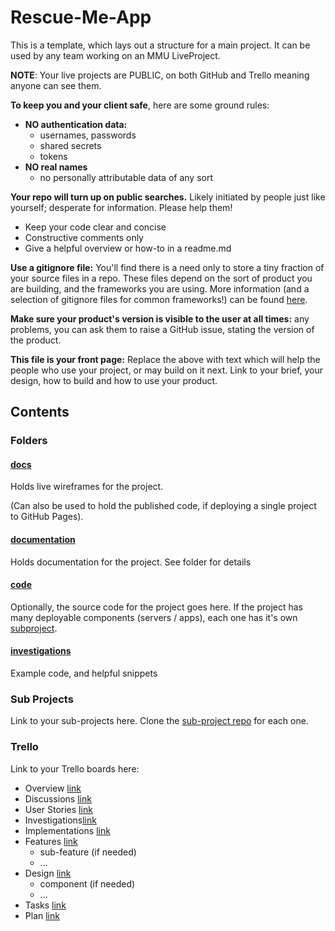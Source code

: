 # Rescue-Me-App
This is a template, which lays out a structure for a main project. It can be used by any team working on an MMU LiveProject.

**NOTE**: Your live projects are PUBLIC, on both GitHub and Trello meaning anyone can see them. 

**To keep you and your client safe**, here are some ground rules:

* **NO authentication data:** 
  * usernames, passwords
  * shared secrets
  * tokens
* **NO real names** 
  * no personally attributable data of any sort

**Your repo will turn up on public searches.** Likely initiated by people just like yourself; desperate for information. Please help them!

* Keep your code clear and concise
* Constructive comments only
* Give a helpful overview or how-to in a readme.md

**Use a gitignore file:** You'll find there is a need only to store a tiny fraction of your source files in a repo. These files depend on the sort of product you are building, and the frameworks you are using. More information (and a selection of gitignore files for common frameworks!) can be found [here](https://github.com/github/gitignore). 

**Make sure your product's version is visible to the user at all times:** any problems, you can ask them to raise a GitHub issue, stating the version of the product. 

**This file is your front page:** Replace the above with text which will help the people who use your project, or may build on it next. Link to your brief, your design, how to build and how to use your product.

## Contents

###  Folders

#### [docs](https://rescue-me-project.github.io/Rescue-Me-App/)

Holds live wireframes for the project. 

(Can also be used to hold the published code, if deploying a single project to GitHub Pages).

#### [documentation](./documentation/readme.md)

Holds documentation for the project. See folder for details

#### [code](./code/readme.md)

Optionally, the source code for the project goes here. If the project has many deployable components (servers / apps), each one has it's own [subproject](https://github.com/CMDT/LiveProjectsSubProject).

#### [investigations](./investigations/readme.md)

Example code, and helpful snippets

### Sub Projects

Link to your sub-projects here. Clone the [sub-project repo](https://github.com/CMDT/LiveProjectsSubProject) for each one.

### Trello

Link to your Trello boards here:

* Overview [link](https://trello.com/b/X3eTW7yg/overview)
* Discussions [link](https://trello.com/b/zgVCKDBl/discussions)
* User Stories [link](https://trello.com/b/VdSrJZZV/user-stories)
* Investigations[link](https://trello.com/b/XvwkvizG/investigations)
* Implementations [link](https://trello.com/b/XlEPXa1S/implementations)
* Features [link](https://trello.com/b/jCMJWWHW/features)
  * sub-feature (if needed)
  * ...
* Design [link](https://trello.com/b/rUajxEa1/design)
  * component (if needed)
  * ...
* Tasks [link](https://trello.com/b/F2iQvXhL/tasks)
* Plan [link](https://trello.com/b/Cf7nmJJl/plan)
